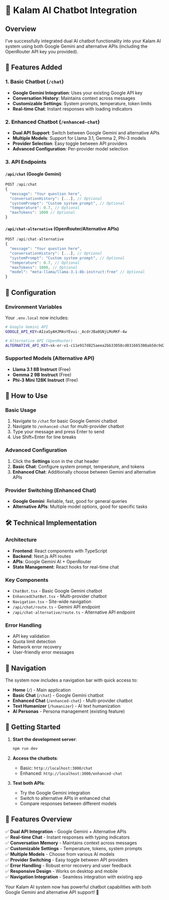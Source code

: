 # 🤖 Kalam AI Chatbot Integration

## Overview

I've successfully integrated dual AI chatbot functionality into your Kalam AI system using both Google Gemini and alternative APIs (including the OpenRouter API key you provided).

## 🚀 Features Added

### 1. **Basic Chatbot** (`/chat`)
- **Google Gemini Integration**: Uses your existing Google API key
- **Conversation History**: Maintains context across messages
- **Customizable Settings**: System prompts, temperature, token limits
- **Real-time Chat**: Instant responses with loading indicators

### 2. **Enhanced Chatbot** (`/enhanced-chat`)
- **Dual API Support**: Switch between Google Gemini and alternative APIs
- **Multiple Models**: Support for Llama 3.1, Gemma 2, Phi-3 models
- **Provider Selection**: Easy toggle between API providers
- **Advanced Configuration**: Per-provider model selection

### 3. **API Endpoints**

#### `/api/chat` (Google Gemini)
```typescript
POST /api/chat
{
  "message": "Your question here",
  "conversationHistory": [...], // Optional
  "systemPrompt": "Custom system prompt", // Optional
  "temperature": 0.7, // Optional
  "maxTokens": 1000 // Optional
}
```

#### `/api/chat-alternative` (OpenRouter/Alternative APIs)
```typescript
POST /api/chat-alternative
{
  "message": "Your question here",
  "conversationHistory": [...], // Optional
  "systemPrompt": "Custom system prompt", // Optional
  "temperature": 0.7, // Optional
  "maxTokens": 1000, // Optional
  "model": "meta-llama/llama-3.1-8b-instruct:free" // Optional
}
```

## 🔧 Configuration

### Environment Variables
Your `.env.local` now includes:
```bash
# Google Gemini API
GOOGLE_API_KEY=AIzaSyAHJMAsYEvui-_AcdrJBa8GNjLMoRKF-4w

# Alternative API (OpenRouter)
ALTERNATIVE_API_KEY=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
```

### Supported Models (Alternative API)
- **Llama 3.1 8B Instruct** (Free)
- **Gemma 2 9B Instruct** (Free)  
- **Phi-3 Mini 128K Instruct** (Free)

## 🎯 How to Use

### Basic Usage
1. Navigate to `/chat` for basic Google Gemini chatbot
2. Navigate to `/enhanced-chat` for multi-provider chatbot
3. Type your message and press Enter to send
4. Use Shift+Enter for line breaks

### Advanced Configuration
1. Click the **Settings** icon in the chat header
2. **Basic Chat**: Configure system prompt, temperature, and tokens
3. **Enhanced Chat**: Additionally choose between Gemini and alternative APIs

### Provider Switching (Enhanced Chat)
- **Google Gemini**: Reliable, fast, good for general queries
- **Alternative APIs**: Multiple model options, good for specific tasks

## 🛠️ Technical Implementation

### Architecture
- **Frontend**: React components with TypeScript
- **Backend**: Next.js API routes
- **APIs**: Google Gemini AI + OpenRouter
- **State Management**: React hooks for real-time chat

### Key Components
- `ChatBot.tsx` - Basic Google Gemini chatbot
- `EnhancedChatBot.tsx` - Multi-provider chatbot
- `Navigation.tsx` - Site-wide navigation
- `/api/chat/route.ts` - Gemini API endpoint
- `/api/chat-alternative/route.ts` - Alternative API endpoint

### Error Handling
- API key validation
- Quota limit detection
- Network error recovery
- User-friendly error messages

## 🔗 Navigation

The system now includes a navigation bar with quick access to:
- **Home** (`/`) - Main application
- **Basic Chat** (`/chat`) - Google Gemini chatbot
- **Enhanced Chat** (`/enhanced-chat`) - Multi-provider chatbot
- **Text Humanizer** (`/humanizer`) - AI text humanization
- **AI Personas** - Persona management (existing feature)

## 🚦 Getting Started

1. **Start the development server**:
   ```bash
   npm run dev
   ```

2. **Access the chatbots**:
   - Basic: `http://localhost:3000/chat`
   - Enhanced: `http://localhost:3000/enhanced-chat`

3. **Test both APIs**:
   - Try the Google Gemini integration
   - Switch to alternative APIs in enhanced chat
   - Compare responses between different models

## 🎉 Features Overview

✅ **Dual API Integration** - Google Gemini + Alternative APIs  
✅ **Real-time Chat** - Instant responses with typing indicators  
✅ **Conversation Memory** - Maintains context across messages  
✅ **Customizable Settings** - Temperature, tokens, system prompts  
✅ **Multiple Models** - Choose from various AI models  
✅ **Provider Switching** - Easy toggle between API providers  
✅ **Error Handling** - Robust error recovery and user feedback  
✅ **Responsive Design** - Works on desktop and mobile  
✅ **Navigation Integration** - Seamless integration with existing app  

Your Kalam AI system now has powerful chatbot capabilities with both Google Gemini and alternative API support! 🎯

